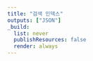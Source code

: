 ```yaml
---
title: "검색 인덱스"
outputs: ["JSON"]
_build:
  list: never
  publishResources: false
  render: always
---
```


